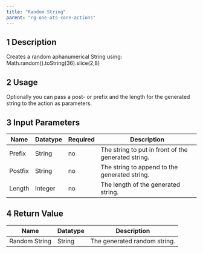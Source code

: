 ```yaml
---
title: "Random String"
parent: "rg-one-ats-core-actions"
---
```


## 1 Description

Creates a random aphanumerical String using:
Math.random().toString(36).slice(2,8)

## 2 Usage

Optionally you can pass a post- or prefix and the length for the generated string to the action as parameters.

## 3 Input Parameters

Name | Datatype | Required | Description
---- | -------- | ------- |---------------
Prefix | String | no | The string to put in front of the generated string.
Postfix | String | no | The string to append to the generated string.
Length | Integer | no | The length of the generated string.

## 4 Return Value

Name | Datatype | Description
---- | --------- | ---------------
Random String | String | The generated random string.
